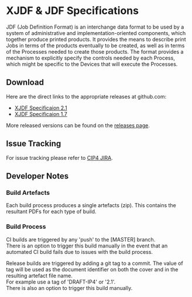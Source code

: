 # XJDF & JDF Specifications
JDF (Job Definition Format) is an interchange data format to be used by a system of administrative and implementation-oriented components, which together produce printed products. It provides the means to describe print Jobs in terms of the products eventually to be created, as well as in terms of the Processes needed to create those products. The format provides a mechanism to explicitly specify the controls needed by each Process, which might be specific to the Devices that will execute the Processes.  

## Download
Here are the direct links to the appropriate releases at github.com:
- [XJDF Specificaion 2.1](https://github.com/cip4/JDF-Specification/releases/download/2.1/XJDF-Specification-2.1.pdf)
- [XJDF Specificaion 1.7](https://github.com/cip4/JDF-Specification/releases/download/1.7/XJDF-Specification-1.7.pdf)

More released versions can be found on the [releases page](https://github.com/cip4/JDF-Specification/releases).
  
## Issue Tracking
For issue tracking please refer to [CIP4 JIRA](https://jira.cip4.org/projects/JDF/summary).  

## Developer Notes
### Build Artefacts
Each build process produces a single artefacts (zip). This contains the resultant PDFs for each type of build.  

### Build Process
CI builds are triggered by any 'push' to the [MASTER] branch.<br/>
There is an option to trigger this build manually in the event that an automated CI build fails due to issues with the build process.

Release builds are triggered by adding a git tag to a commit. The value of tag will be used as the document identifier on both the cover and in the resulting artefact file name.<br/>
For example use a tag of 'DRAFT-IP4' or '2.1'.<br/>
There is also an option to trigger this build manually.
